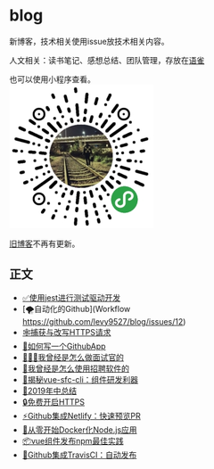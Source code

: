 # blog
新博客，技术相关使用issue放技术相关内容。

人文相关：读书笔记、感想总结、团队管理，存放在[语雀](https://www.yuque.com/levy/blog)

也可以使用小程序查看。
<br/>
![小程序博客](./weapp-blog.jpg)

[旧博客](https://levy.work)不再有更新。

## 正文

- [✅使用jest进行测试驱动开发](https://github.com/levy9527/blog/issues/13)
- [🌪自动化的Github](Workflow https://github.com/levy9527/blog/issues/12)
- [🕸捕获与改写HTTPS请求](https://github.com/levy9527/blog/issues/11)
- [🤖如何写一个GithubApp](https://github.com/levy9527/blog/issues/10)
- [👨🏻‍💻我曾经是怎么做面试官的](https://github.com/levy9527/blog/issues/9)
- [📱我曾经是怎么使用招聘软件的](https://github.com/levy9527/blog/issues/8)
- [🔨揭秘vue-sfc-cli：组件研发利器](https://github.com/levy9527/blog/issues/7)
- [📝2019年中总结](https://github.com/levy9527/blog/issues/6)
- [🔒免费开启HTTPS](https://github.com/levy9527/blog/issues/5)
- [⚡️Github集成Netlify：快速预览PR](https://github.com/levy9527/blog/issues/4)
- [🐳从零开始Docker化Node.js应用](https://github.com/levy9527/blog/issues/3)
- [📦vue组件发布npm最佳实践](https://github.com/levy9527/blog/issues/2)
- [🚀Github集成TravisCI：自动发布](https://github.com/levy9527/blog/issues/1)
